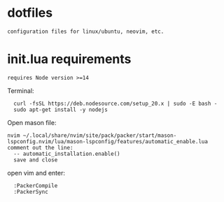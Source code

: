 # dotfiles
    configuration files for linux/ubuntu, neovim, etc.


# init.lua requirements
    requires Node version >=14
  
  Terminal: 
  
      curl -fsSL https://deb.nodesource.com/setup_20.x | sudo -E bash -
      sudo apt-get install -y nodejs
  Open mason file: 
  
    nvim ~/.local/share/nvim/site/pack/packer/start/mason-lspconfig.nvim/lua/mason-lspconfig/features/automatic_enable.lua
    comment out the line:
      -- automatic_installation.enable()
      save and close
  open vim and enter: 
  
      :PackerCompile
      :PackerSync
